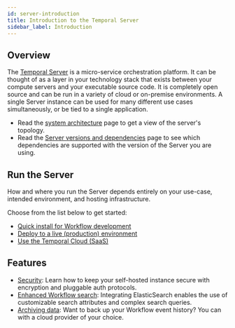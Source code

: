 ```yaml
---
id: server-introduction
title: Introduction to the Temporal Server
sidebar_label: Introduction
---
```


## Overview

The [Temporal Server](https://github.com/temporalio/temporal) is a micro-service orchestration platform.
It can be thought of as a layer in your technology stack that exists between your compute servers and your executable source code.
It is completely open source and can be run in a variety of cloud or on-premise environments.
A single Server instance can be used for many different use cases simultaneously, or be tied to a single application.

- Read the [system architecture](/docs/server-architecture) page to get a view of the server's topology.
- Read the [Server versions and dependencies](/docs/server-versions-and-dependencies) page to see which dependencies are supported with the version of the Server you are using.

## Run the Server

How and where you run the Server depends entirely on your use-case, intended environment, and hosting infrastructure.

Choose from the list below to get started:

- [Quick install for Workflow development](/docs/server-quick-install)
- [Deploy to a live (production) environment](/docs/server-production-deployment)
- [Use the Temporal Cloud (SaaS)](/docs/cloud-introduction)

## Features

- [Security](/docs/server-security): Learn how to keep your self-hosted instance secure with encryption and pluggable auth protocols.
- [Enhanced Workflow search](/docs/server-workflow-search): Integrating ElasticSearch enables the use of customizable search attributes and complex search queries.
- [Archiving data](/docs/server-archive-data): Want to back up your Workflow event history? You can with a cloud provider of your choice.
